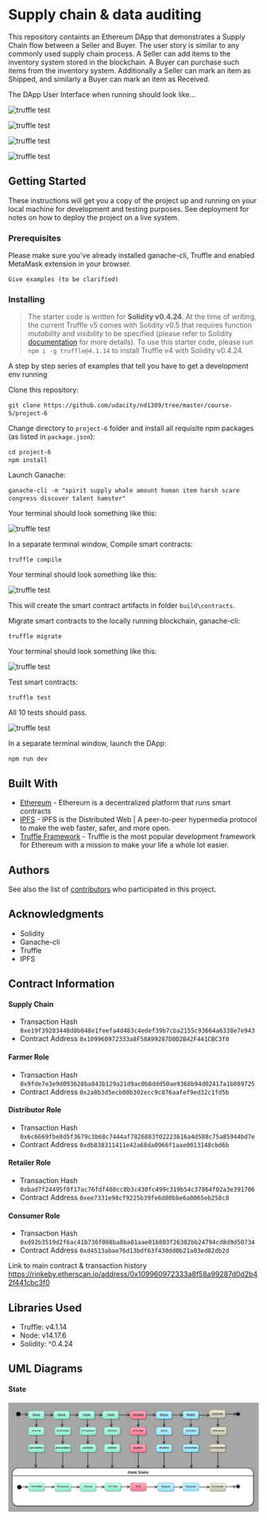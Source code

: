 # Supply chain & data auditing

This repository containts an Ethereum DApp that demonstrates a Supply Chain flow between a Seller and Buyer. The user story is similar to any commonly used supply chain process. A Seller can add items to the inventory system stored in the blockchain. A Buyer can purchase such items from the inventory system. Additionally a Seller can mark an item as Shipped, and similarly a Buyer can mark an item as Received.

The DApp User Interface when running should look like...

![truffle test](images/ftc_product_overview.png)

![truffle test](images/ftc_farm_details.png)

![truffle test](images/ftc_product_details.png)

![truffle test](images/ftc_transaction_history.png)


## Getting Started

These instructions will get you a copy of the project up and running on your local machine for development and testing purposes. See deployment for notes on how to deploy the project on a live system.

### Prerequisites

Please make sure you've already installed ganache-cli, Truffle and enabled MetaMask extension in your browser.

```
Give examples (to be clarified)
```

### Installing

> The starter code is written for **Solidity v0.4.24**. At the time of writing, the current Truffle v5 comes with Solidity v0.5 that requires function *mutability* and *visibility* to be specified (please refer to Solidity [documentation](https://docs.soliditylang.org/en/v0.5.0/050-breaking-changes.html) for more details). To use this starter code, please run `npm i -g truffle@4.1.14` to install Truffle v4 with Solidity v0.4.24. 

A step by step series of examples that tell you have to get a development env running

Clone this repository:

```
git clone https://github.com/udacity/nd1309/tree/master/course-5/project-6
```

Change directory to ```project-6``` folder and install all requisite npm packages (as listed in ```package.json```):

```
cd project-6
npm install
```

Launch Ganache:

```
ganache-cli -m "spirit supply whale amount human item harsh scare congress discover talent hamster"
```

Your terminal should look something like this:

![truffle test](images/ganache-cli.png)

In a separate terminal window, Compile smart contracts:

```
truffle compile
```

Your terminal should look something like this:

![truffle test](images/truffle_compile.png)

This will create the smart contract artifacts in folder ```build\contracts```.

Migrate smart contracts to the locally running blockchain, ganache-cli:

```
truffle migrate
```

Your terminal should look something like this:

![truffle test](images/truffle_migrate.png)

Test smart contracts:

```
truffle test
```

All 10 tests should pass.

![truffle test](images/truffle_test.png)

In a separate terminal window, launch the DApp:

```
npm run dev
```

## Built With

* [Ethereum](https://www.ethereum.org/) - Ethereum is a decentralized platform that runs smart contracts
* [IPFS](https://ipfs.io/) - IPFS is the Distributed Web | A peer-to-peer hypermedia protocol
to make the web faster, safer, and more open.
* [Truffle Framework](http://truffleframework.com/) - Truffle is the most popular development framework for Ethereum with a mission to make your life a whole lot easier.


## Authors

See also the list of [contributors](https://github.com/your/project/contributors.md) who participated in this project.

## Acknowledgments

* Solidity
* Ganache-cli
* Truffle
* IPFS

## Contract Information

#### Supply Chain 
* Transaction Hash
`0xe19f39283448d8b048e1feefa4d483c4edef39b7cba2155c93664a6338e7e943`
* Contract Address
`0x109960972333a8F58A99287D0D2B42F441CBC3f0`

#### Farmer Role 
* Transaction Hash
`0x9fde7e3e9d093628ba843b129a21d9ac0b8ddd50ae9368b94d02417a1b089725`
* Contract Address
`0x2a8b3d5ecb00b302ecc9c876aafef9ed32c1fd5b`

#### Distributor Role 
* Transaction Hash
`0x6c6669fbe8d5f3679c3b68c7444af7826883f02223616a4d588c75a85944bd7e`
* Contract Address
`0xdb838311411e42a68da0966f1aae0013148cbd6b`

#### Retailer Role 
* Transaction Hash
`0xbad7f24495f0f17ac76fdf408cc8b3c430fc499c319b54c37864f02a3e391706`
* Contract Address
`0xee7331e98cf9225b39fe6d80bbe6a0065eb258c8`

#### Consumer Role
* Transaction Hash
`0xd92b3519d2f6ac41b736f008ba8ba01aae01b803f26302bb24794cd8d9d50734`
* Contract Address
`0xd4513abae76d13bdf63f430dd0b21a03ed82db2d`

Link to main contract & transaction history
https://rinkeby.etherscan.io/address/0x109960972333a8f58a99287d0d2b42f441cbc3f0

## Libraries Used
* Truffle: v4.1.14
* Node: v14.17.6
* Solidity: ^0.4.24

## UML Diagrams

#### State
![class diagram](project-6/UML/State.png)
